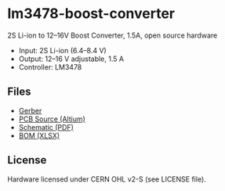 # lm3478-boost-converter
2S Li-ion to 12–16V Boost Converter, 1.5A, open source hardware

- Input: 2S Li-ion (6.4–8.4 V)  
- Output: 12–16 V adjustable, 1.5 A  
- Controller: LM3478  

## Files
- [Gerber](gerber.zip)
- [PCB Source (Altium)](PCB.zip)
- [Schematic (PDF)](schematic.pdf)
- [BOM (XLSX)](BOM.xlsx)

## License
Hardware licensed under CERN OHL v2-S (see LICENSE file).
